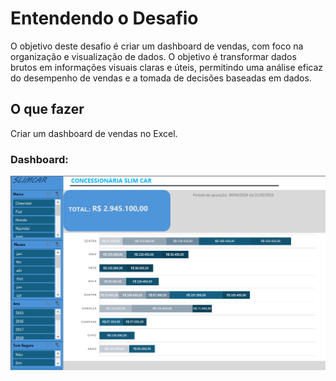 # Entendendo o Desafio

O objetivo deste desafio é criar um dashboard de vendas, com foco na organização e visualização de dados. O objetivo é transformar dados brutos em informações visuais claras e úteis, permitindo uma análise eficaz do desempenho de vendas e a tomada de decisões baseadas em dados.

## O que fazer
Criar um dashboard de vendas no Excel.


### Dashboard:

<img src="dash.png">